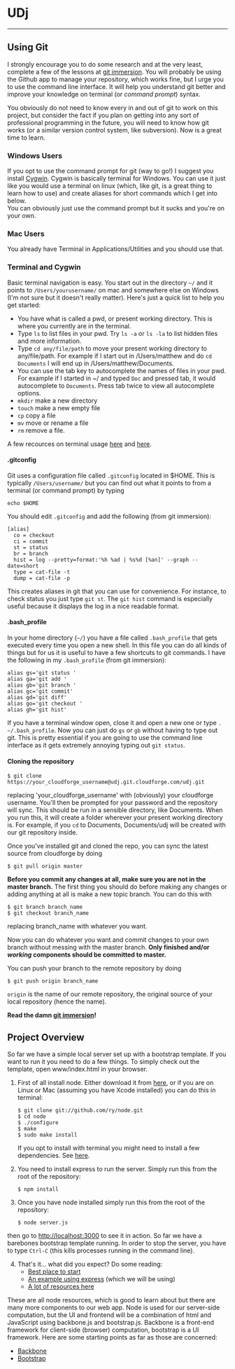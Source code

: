 UDj
===
---

Using Git
---
I strongly encourage you to do some research and at the very least, complete a few of the lessons at [git immersion](http://www.gitimmersion.com). You will probably be using the Github app to manage your repository, which works fine, but I urge you to use the command line interface. It will help you understand git better and improve your knowledge on terminal (or *command prompt*) syntax.

You obviously do not need to know every in and out of git to work on this project, but consider the fact if you plan on getting into any sort of professional programming in the future, you will need to know how git works (or a similar version control system, like subversion). Now is a great time to learn.

### Windows Users ###

If you opt to use the command prompt for git (way to go!) I suggest you install [Cygwin](http://cygwin.com/install.html). Cygwin is basically terminal for Windows. You can use it just like you would use a terminal on linux (which, like git, is a great thing to learn how to use) and create aliases for short commands which I get into below.  
You can obviously just use the command prompt but it sucks and you're on your own.

### Mac Users ###

You already have Terminal in Applications/Utilities and you should use that.

### Terminal and Cygwin ###

Basic terminal navigation is easy. You start out in the directory ```~/``` and it points to ```/Users/yourusername/``` on mac and somewhere else on Windows (I'm not sure but it doesn't really matter). Here's just a quick list to help you get started:

* You have what is called a pwd, or present working directory. This is where you currently are in the terminal.
* Type ```ls``` to list files in your pwd. Try ```ls -a``` or ```ls -la``` to list hidden files and more information.
* Type ```cd any/file/path``` to move your present working directory to any/file/path. For example if I start out in /Users/matthew and do ```cd Documents``` I will end up in /Users/matthew/Documents.
* You can use the tab key to autocomplete the names of files in your pwd. For example if I started in ~/ and typed ```Doc``` and pressed tab, it would autocomplete to ```Documents```. Press tab twice to view all autocomplete options.
* ```mkdir``` make a new directory
* ```touch``` make a new empty file
* ```cp``` copy a file
* ```mv``` move or rename a file
* ```rm``` remove a file.

A few recources on terminal usage [here][1] and [here][2].

[1]: http://blog.teamtreehouse.com/introduction-to-the-mac-os-x-command-line
[2]: http://www.dummies.com/how-to/content/how-to-use-basic-unix-commands-to-work-in-terminal.html

#### .gitconfig ####
Git uses a configuration file called ```.gitconfig``` located in $HOME. This is typically ```/Users/username/``` but you can find out what it points to from a terminal (or command prompt) by typing 
    
    echo $HOME

You should edit ```.gitconfig``` and add the following (from git immersion):

    [alias]
      co = checkout
      ci = commit
      st = status
      br = branch
      hist = log --pretty=format:'%h %ad | %s%d [%an]' --graph --date=short
      type = cat-file -t
      dump = cat-file -p

This creates aliases in git that you can use for convenience. For instance, to check status you just type ```git st```. The ```git hist``` command is especially useful because it displays the log in a nice readable format.

#### .bash_profile ####

In your home directory (```~/```) you have a file called ```.bash_profile``` that gets executed every time you open a new shell. In this file you can do all kinds of things but for us it is useful to have a few shortcuts to git commands. I have the following in my ```.bash_profile``` (from git immersion):

    alias gs='git status '
    alias ga='git add '
    alias gb='git branch '
    alias gc='git commit'
    alias gd='git diff'
    alias go='git checkout '
    alias gh='git hist'
    
If you have a terminal window open, close it and open a new one or type ```. ~/.bash_profile```. Now you can just do ```gs``` or ```gb``` without having to type out git. This is pretty essential if you are going to use the command line interface as it gets extremely annoying typing out ```git status```.

#### Cloning the repository ####
    $ git clone https://your_cloudforge_username@udj.git.cloudforge.com/udj.git
replacing 'your_cloudforge_username' with (obviously) your cloudforge username. You'll then be prompted for your password and the repository will sync. This should be run in a sensible directory, like Documents. When you run this, it will create a folder wherever your present working directory is. For example, if you ```cd``` to Documents, Documents/udj will be created with our git repository inside.

Once you've installed git and cloned the repo, you can sync the latest source from cloudforge by doing

    $ git pull origin master

**Before you commit any changes at all, make sure you are not in the master branch.** The first thing you should do before making any changes or adding anything at all is make a new topic branch. You can do this with

    $ git branch branch_name
    $ git checkout branch_name
replacing branch_name with whatever you want.

Now you can do whatever you want and commit changes to your own branch without messing with the master branch. **Only finished and/or _working_ components should be committed to master.**

You can push your branch to the remote repository by doing

    $ git push origin branch_name

```origin``` is the name of our remote repository, the original source of your local repository (hence the name).

**Read the damn [git immersion](http://www.gitimmersion.com)!**

Project Overview
-----

So far we have a simple local server set up with a bootstrap template. If you want to run it you need to do a few things. To simply check out the template, open www/index.html in your browser.

1. First of all install node. Either download it from [here](http://nodejs.org/download/ "Download node.js"), or if you are on Linux or Mac (assuming you have Xcode installed) you can do this in terminal:
	
    ```
    $ git clone git://github.com/ry/node.git
    $ cd node
    $ ./configure
    $ make
    $ sudo make install
    ```
    
	If you opt to install with terminal you might need to install a few dependencies. See [here](http://howtonode.org/how-to-install-nodejs "How to install node").
	
2. You need to install express to run the server. Simply run this from the root of the repository:
 
	```
	$ npm install
	```
    
3. Once you have node installed simply run this from the root of the repository:

	```
    $ node server.js
    ```
then go to [http://localhost:3000](http://localhost:3000) to see it in action. So far we have a barebones bootstrap template running. In order to stop the server, you have to type ```Ctrl-C``` (this kills processes running in the command line).

4. That's it... what did you expect? Do some reading:
	- [Best place to start](http://www.nodebeginner.org/)
	- [An example using express](http://coenraets.org/blog/2012/10/creating-a-rest-api-using-node-js-express-and-mongodb/) (which we will be using)
	- [A lot of resources here](http://stackoverflow.com/questions/2353818/how-do-i-get-started-with-node-js)

These are all node resources, which is good to learn about but there are many more components to our web app. Node is used for our server-side computation, but the UI and frontend will be a combination of html and JavaScript using backbone.js and bootstrap.js. Backbone is a front-end framework for client-side (browser) computation, bootstrap is a UI framework. Here are some starting points as far as those are concerned:

- [Backbone](http://www.google.com/search?q=backbone+js)
- [Bootstrap](http://www.google.com/search?q=bootstrap+js)

